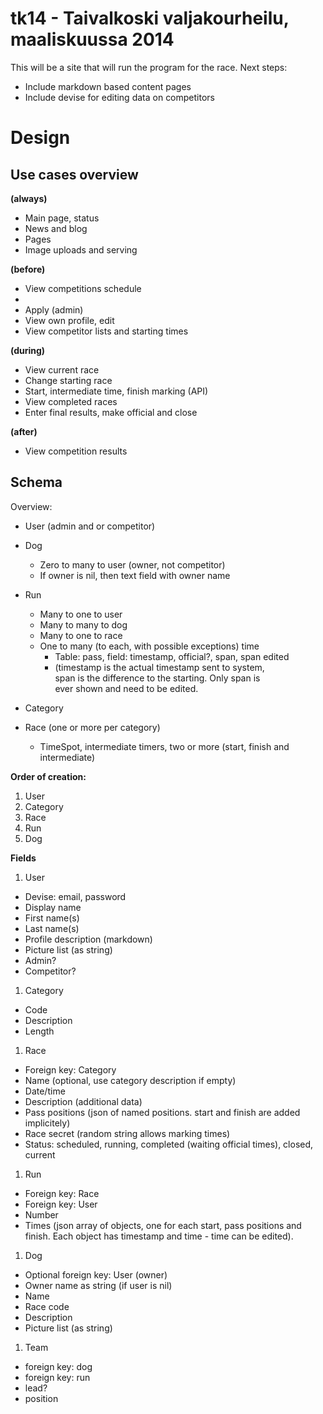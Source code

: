 # tk14 - Taivalkoski valjakourheilu, maaliskuussa 2014

This will be a site that will run the program for the race. Next steps:

- Include markdown based content pages
- Include devise for editing data on competitors

# Design

## Use cases overview

**(always)**

  - Main page, status
  - News and blog
  - Pages
  - Image uploads and serving

**(before)**

  - View competitions schedule
  - 
  - Apply (admin)
  - View own profile, edit
  - View competitor lists and starting times

**(during)**

  - View current race
  - Change starting race
  - Start, intermediate time, finish marking (API)
  - View completed races
  - Enter final results, make official and close

**(after)**

  - View competition results

## Schema

Overview:
- User (admin and or competitor)
- Dog
  - Zero to many to user (owner, not competitor)
  - If owner is nil, then text field with owner name

- Run
  - Many to one to user
  - Many to many to dog
  - Many to one to race
  - One to many (to each, with possible exceptions) time 
    - Table: pass, field: timestamp, official?, span, span edited
    - (timestamp is the actual timestamp sent to system,  
      span is the difference to the starting. Only span is  
      ever shown and need to be edited.

- Category
- Race (one or more per category)
  - TimeSpot, intermediate timers, two or more (start, finish and intermediate)

**Order of creation:**

1. User
1. Category
1. Race
1. Run
1. Dog

**Fields**

1. User
  - Devise: email, password
  - Display name
  - First name(s)
  - Last name(s)
  - Profile description (markdown)
  - Picture list (as string)
  - Admin?
  - Competitor?
1. Category
  - Code
  - Description
  - Length
1. Race
  - Foreign key: Category
  - Name (optional, use category description if empty)
  - Date/time
  - Description (additional data)
  - Pass positions (json of named positions. start and finish are added implicitely)
  - Race secret (random string allows marking times)
  - Status: scheduled, running, completed (waiting official times), closed, current
1. Run
  - Foreign key: Race
  - Foreign key: User
  - Number
  - Times (json array of objects, one for each start, pass positions and finish.
    Each object has timestamp and time - time can be edited).  
1. Dog
  - Optional foreign key: User (owner)
  - Owner name as string (if user is nil)
  - Name
  - Race code
  - Description
  - Picture list (as string)
1. Team
  - foreign key: dog
  - foreign key: run
  - lead?
  - position


